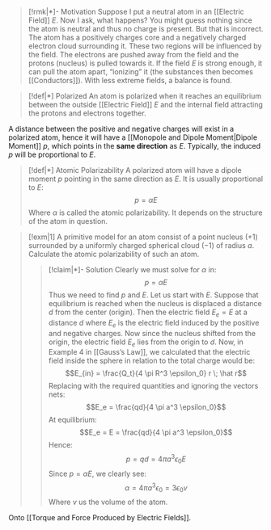 
>[!rmk|*]- Motivation
>Suppose I put a neutral atom in an [[Electric Field]] $E$. Now I ask, what happens? You might guess nothing since the atom is neutral and thus no charge is present. But that is incorrect. 
>The atom has a positively charges core and a negatively charged electron cloud surrounding it. These two regions will be influenced by the field. The electrons are pushed away from the field and the protons (nucleus) is pulled towards it. 
>If the field $E$ is strong enough, it can pull the atom apart, “ionizing” it (the substances then becomes [[Conductors]]). With less extreme fields, a balance is found. 

>[!def|*] Polarized
>An atom is polarized when it reaches an equilibrium between the outside [[Electric Field]] $E$ and the internal field attracting the protons and electrons together. 

A distance between the positive and negative charges will exist in a polarized atom, hence it will have a [[Monopole and Dipole Moment|Dipole Moment]] $p$, which points in the **same direction** as $E$. Typically, the induced $p$ will be proportional to $E$.

>[!def|*] Atomic Polarizability
>A polarized atom will have a dipole moment $p$ pointing in the same direction as $E$. It is usually proportional to $E$: $$p = \alpha E$$Where $\alpha$ is called the atomic polarizability. It depends on the structure of the atom in question.

>[!exm|1]
>A primitive model for an atom consist of a point nucleus ($+1)$ surrounded by a uniformly charged spherical cloud $(-1)$ of radius $a$. Calculate the atomic polarizability of such an atom.
>>[!claim|*]- Solution
>>Clearly we must solve for $\alpha$ in: $$p = \alpha E$$Thus we need to find $p$ and $E$. Let us start with $E$. Suppose that equilibrium is reached when the nucleus is displaced a distance $d$ from the center (origin). Then the electric field $E_e =E$ at a distance $d$ where $E_e$ is the electric field induced by the positive and negative charges. Now since the nucleus shifted from the origin, the electric field $E_e$ lies from the origin to $d$. Now, in Example 4 in [[Gauss’s Law]], we calculated that the electric field inside the sphere in relation to the total charge would be: $$E_{in} = \frac{Q_t}{4 \pi R^3 \epsilon_0} r \; \hat r$$Replacing with the required quantities and ignoring the vectors nets: $$E_e = \frac{qd}{4 \pi a^3 \epsilon_0}$$At equilibrium: $$E_e = E = \frac{qd}{4 \pi a^3 \epsilon_0}$$Hence: $$p = qd = 4\pi a^3 \epsilon_0 E$$Since $p = \alpha E$, we clearly see: $$\alpha = 4 \pi a^3 \epsilon_0 = 3 \epsilon_0 v$$Where $v$ us the volume of the atom.

Onto [[Torque and Force Produced by Electric Fields]].